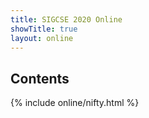 ```yaml
---
title: SIGCSE 2020 Online
showTitle: true
layout: online
---
```


## Contents

{% include online/nifty.html %}